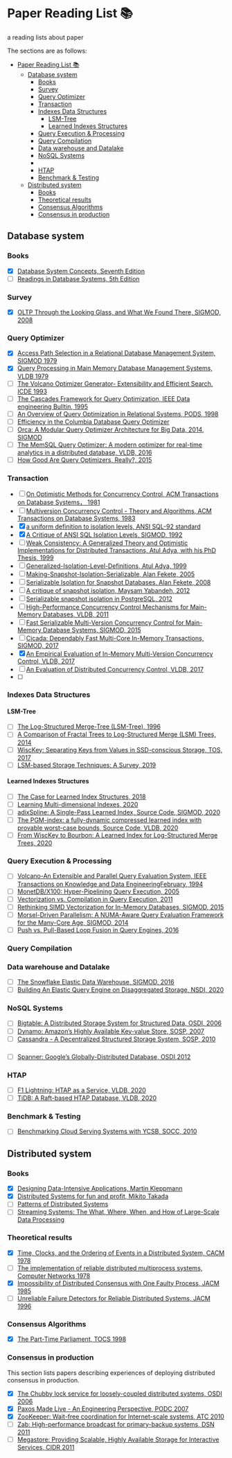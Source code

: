 # Paper Reading List 📚

a reading lists about paper

The sections are as follows:
- [Paper Reading List 📚](#paper-reading-list-)
  - [Database system](#database-system)
    - [Books](#books)
    - [Survey](#survey)
    - [Query Optimizer](#query-optimizer)
    - [Transaction](#transaction)
    - [Indexes Data Structures](#indexes-data-structures)
      - [LSM-Tree](#lsm-tree)
      - [Learned Indexes Structures](#learned-indexes-structures)
    - [Query Execution \& Processing](#query-execution--processing)
    - [Query Compilation](#query-compilation)
    - [Data warehouse and Datalake](#data-warehouse-and-datalake)
    - [NoSQL Systems](#nosql-systems)
    - [](#)
    - [HTAP](#htap)
    - [Benchmark \& Testing](#benchmark--testing)
  - [Distributed system](#distributed-system)
    - [Books](#books-1)
    - [Theoretical results](#theoretical-results)
    - [Consensus Algorithms](#consensus-algorithms)
    - [Consensus in production](#consensus-in-production)


## Database system

### Books
- [X] [Database System Concepts, Seventh Edition](https://www.db-book.com/)
- [ ] [Readings in Database Systems, 5th Edition](http://www.redbook.io/)

### Survey
- [x] [OLTP Through the Looking Glass, and What We Found There, SIGMOD, 2008](https://15721.courses.cs.cmu.edu/spring2020/papers/02-inmemory/hstore-lookingglass.pdf)

### Query Optimizer
- [x] [Access Path Selection in a Relational Database Management System, SIGMOD 1979](http://citeseerx.ist.psu.edu/viewdoc/download?doi=10.1.1.71.3735&rep=rep1&typ)
- [x] [Query Processing in Main Memory Database Management Systems, VLDB 1979](http://15721.courses.cs.cmu.edu/spring2016/papers/p239-lehman.pdf)
- [ ] [The Volcano Optimizer Generator- Extensibility and Efficient Search, ICDE 1993](https://pdfs.semanticscholar.org/a817/a3e74d1663d9eb35b4baf3161ab16f57df85.pdf)
- [ ] [The Cascades Framework for Query Optimization, IEEE Data engineering Bulltin, 1995](https://pdfs.semanticscholar.org/360e/cdfc79850873162ee4185bed8f334da30031.pdf)
- [ ] [An Overview of Query Optimization in Relational Systems, PODS, 1998](https://web.stanford.edu/class/cs345d-01/rl/chaudhuri98.pdf)
- [ ] [Efficiency in the Columbia Database Query Optimizer](https://15721.courses.cs.cmu.edu/spring2018/papers/15-optimizer1/xu-columbia-thesis1998.pdf)
- [ ] [Orca: A Modular Query Optimizer Architecture for Big Data, 2014, SIGMOD](http://15721.courses.cs.cmu.edu/spring2016/papers/p337-soliman.pdf)
- [ ] [The MemSQL Query Optimizer: A modern optimizer for real-time analytics in a distributed database, VLDB, 2016](http://www.vldb.org/pvldb/vol9/p1401-chen.pdf)
- [ ] [How Good Are Query Optimizers, Really?, 2015](https://15721.courses.cs.cmu.edu/spring2020/papers/22-costmodels/p204-leis.pdf)

### Transaction
- [ ]  [On Optimistic Methods for Concurrency Control, ACM Transactions on Database Systems， 1981]()
- [ ]  [Multiversion Concurrency Control - Theory and Algorithms, ACM Transactions on Database Systems, 1983](https://sites.fas.harvard.edu/~cs265/papers/bernstein-1983.pdf)
- [x]  [a uniform definition to isolation levels, ANSI SQL-92 standard](https://renenyffenegger.ch/notes/development/databases/SQL/transaction/isolation-level)
- [x]  [A Critique of ANSI SQL Isolation Levels, SIGMOD, 1992](https://www.cs.umb.edu/cs734/CritiqueANSI_Iso.pdf)
- [ ]  [Weak Consistency: A Generalized Theory and Optimistic Implementations for Distributed Transactions, Atul Adya, with his PhD Thesis, 1999](http://publications.csail.mit.edu/lcs/pubs/pdf/MIT-LCS-TR-786.pdf)
- [ ]  [Generalized-Isolation-Level-Definitions, Atul Adya, 1999](https://pmg.csail.mit.edu/papers/icde00.pdf)
- [ ]  [Making-Snapshot-Isolation-Serializable, Alan Fekete, 2005](https://www.cse.iitb.ac.in/infolab/Data/Courses/CS632/2015/2013/2011/Papers/p492-fekete.pdf)
- [ ]  [Serializable Isolation for Snapshot Databases, Alan Fekete, 2008](https://ses.library.usyd.edu.au/bitstream/handle/2123/5353/michael-cahill-2009-thesis.pdf)
- [ ]  [A critique of snapshot isolation, Maysam Yabandeh, 2012](https://dl.acm.org/doi/pdf/10.1145/2168836.2168853)
- [ ]  [Serializable snapshot isolation in PostgreSQL, 2012](https://arxiv.org/pdf/1208.4179.pdf)
- [ ]  [High-Performance Concurrency Control Mechanisms for Main-Memory Databases, VLDB, 2011](https://15721.courses.cs.cmu.edu/spring2020/papers/04-mvcc2/p298-larson.pdf)
- [ ]  [Fast Serializable Multi-Version Concurrency Control for Main-Memory Database Systems, SIGMOD, 2015](https://15721.courses.cs.cmu.edu/spring2020/papers/04-mvcc2/p677-neumann.pdf)
- [ ]  [Cicada: Dependably Fast Multi-Core In-Memory Transactions, SIGMOD, 2017](https://15721.courses.cs.cmu.edu/spring2020/papers/04-mvcc2/lim-sigmod2017.pdf)
- [X]  [An Empirical Evaluation of In-Memory Multi-Version Concurrency Control, VLDB, 2017](http://www.vldb.org/pvldb/vol10/p781-Wu.pdf)
- [ ] [An Evaluation of Distributed Concurrency Control, VLDB, 2017](https://www.vldb.org/pvldb/vol10/p553-harding.pdf)
- [ ] 

### Indexes Data Structures
#### LSM-Tree
- [ ] [The Log-Structured Merge-Tree (LSM-Tree), 1996](https://www.cs.umb.edu/~poneil/lsmtree.pdf)
- [ ] [A Comparison of Fractal Trees to Log-Structured Merge (LSM) Trees, 2014](http://www.pandademo.com/wp-content/uploads/2017/12/A-Comparison-of-Fractal-Trees-to-Log-Structured-Merge-LSM-Trees.pdf)
- [ ] [WiscKey: Separating Keys from Values in SSD-conscious Storage, TOS, 2017](https://www.usenix.org/system/files/conference/fast16/fast16-papers-lu.pdf)
- [ ] [LSM-based Storage Techniques: A Survey, 2019](https://arxiv.org/pdf/1812.07527.pdf)

#### Learned Indexes Structures
- [ ] [The Case for Learned Index Structures, 2018](https://www.cl.cam.ac.uk/~ey204/teaching/ACS/R244_2018_2019/papers/Kraska_SIGMOD_2018.pdf)
- [ ] [Learning Multi-dimensional Indexes, 2020](https://arxiv.org/pdf/1912.01668.pdf)
- [ ] [adixSpline: A Single-Pass Learned Index, Source Code, SIGMOD, 2020](http://www.pandademo.com/wp-content/uploads/2017/12/A-Comparison-of-Fractal-Trees-to-Log-Structured-Merge-LSM-Trees.pdf)
- [ ] [The PGM-index: a fully-dynamic compressed learned index with provable worst-case bounds, Source Code, VLDB, 2020](https://dl.acm.org/doi/pdf/10.1145/3332466.3374547)
- [ ] [From WiscKey to Bourbon: A Learned Index for Log-Structured Merge Trees, 2020](http://pages.cs.wisc.edu/~yifann/bourbon-osdi20.pdf)

### Query Execution & Processing
- [ ] [Volcano-An Extensible and Parallel Query Evaluation System, IEEE Transactions on Knowledge and Data EngineeringFebruary, 1994](https://paperhub.s3.amazonaws.com/dace52a42c07f7f8348b08dc2b186061.pdf)
- [ ] [MonetDB/X100: Hyper-Pipelining Query Execution, 2005](https://15721.courses.cs.cmu.edu/spring2018/papers/18-execution/boncz-cidr2005.pdf)
- [ ] [Vectorization vs. Compilation in Query Execution, 2011](https://15721.courses.cs.cmu.edu/spring2016/papers/p5-sompolski.pdf)
- [ ] [Rethinking SIMD Vectorization for In-Memory Databases, SIGMOD, 2015](http://www.cs.columbia.edu/~orestis/sigmod15.pdf)
- [ ] [Morsel-Driven Parallelism: A NUMA-Aware Query Evaluation Framework for the Many-Core Age, SIGMOD, 2014](https://15721.courses.cs.cmu.edu/spring2019/papers/14-scheduling/p743-leis.pdf)
- [ ] [Push vs. Pull-Based Loop Fusion in Query Engines, 2016](https://arxiv.org/abs/1610.09166)

### Query Compilation

### Data warehouse and Datalake
- [ ] [The Snowflake Elastic Data Warehouse, SIGMOD, 2016](https://pages.cs.wisc.edu/~remzi/Classes/739/Spring2004/Papers/p215-dageville-snowflake.pdf)
- [ ] [Building An Elastic Query Engine on Disaggregated Storage, NSDI, 2020](https://www.usenix.org/system/files/nsdi20-paper-vuppalapati.pdf)

### NoSQL Systems
- [ ] [Bigtable: A Distributed Storage System for Structured Data, OSDI, 2006](https://static.googleusercontent.com/media/research.google.com/en//archive/bigtable-osdi06.pdf)
- [ ] [Dynamo: Amazon’s Highly Available Key-value Store, SOSP, 2007](https://sites.cs.ucsb.edu/~agrawal/fall2009/dynamo.pdf)
- [ ] [Cassandra - A Decentralized Structured Storage System, SOSP, 2010](https://www.cs.cornell.edu/projects/ladis2009/papers/lakshman-ladis2009.pdf)

### 
- [ ] [Spanner: Google’s Globally-Distributed Database, OSDI,2012](https://static.googleusercontent.com/media/research.google.com/zh-CN//archive/spanner-osdi2012.pdf)

### HTAP
- [ ] [F1 Lightning: HTAP as a Service, VLDB, 2020](http://www.vldb.org/pvldb/vol13/p3313-yang.pdf)
- [ ] [TiDB: A Raft-based HTAP Database, VLDB, 2020](http://www.vldb.org/pvldb/vol13/p3072-huang.pdf)

### Benchmark & Testing
- [ ] [Benchmarking Cloud Serving Systems with YCSB, SOCC, 2010](https://courses.cs.duke.edu/fall13/compsci590.4/838-CloudPapers/ycsb.pdf)

## Distributed system

### Books
- [x] [Designing Data-Intensive Applications, Martin Kleppmann](https://dataintensive.net/)
- [x] [Distributed Systems for fun and profit, Mikito Takada](http://book.mixu.net/distsys/single-page.html)
- [ ] [Patterns of Distributed Systems](https://martinfowler.com/articles/patterns-of-distributed-systems/)
- [ ] [Streaming Systems: The What, Where, When, and How of Large-Scale Data Processing](https://www.oreilly.com/library/view/streaming-systems/9781491983867/)

### Theoretical results
- [x] [Time, Clocks, and the Ordering of Events in a Distributed System, CACM 1978 ](https://lamport.azurewebsites.net/pubs/time-clocks.pdf)
- [ ] [The implementation of reliable distributed multiprocess systems, Computer Networks 1978](https://www.microsoft.com/en-us/research/publication/implementation-reliable-distributed-multiprocess-systems/)
- [x] [Impossibility of Distributed Consensus with One Faulty Process, JACM 1985](https://groups.csail.mit.edu/tds/papers/Lynch/jacm85.pdf)
- [ ] [Unreliable Failure Detectors for Reliable Distributed Systems, JACM 1996](https://www.cs.utexas.edu/~lorenzo/corsi/cs380d/papers/p225-chandra.pdf)

### Consensus Algorithms
- [x] [The Part-Time Parliament, TOCS 1998](https://lamport.azurewebsites.net/pubs/lamport-paxos.pdf)


### Consensus in production
This section lists papers describing experiences of deploying distributed consensus in production.
- [x] [The Chubby lock service for loosely-coupled distributed systems, OSDI 2006](https://static.googleusercontent.com/media/research.google.com/en//archive/chubby-osdi06.pdf)
- [x] [Paxos Made Live - An Engineering Perspective, PODC 2007](https://www.cs.utexas.edu/users/lorenzo/corsi/cs380d/papers/paper2-1.pdf)
- [x] [ZooKeeper: Wait-free coordination for Internet-scale systems, ATC 2010](https://www.usenix.org/legacy/event/atc10/tech/full_papers/Hunt.pdf)
- [ ] [Zab: High-performance broadcast for primary-backup systems, DSN 2011](https://knowably-attachments.s3.amazonaws.com/u/55b69a1ce4b00ab397d67250/7c8734d3cf02154499a9b3161ef9f575/Zab_2011.pdf)
- [ ] [Megastore: Providing Scalable, Highly Available Storage for Interactive Services, CIDR 2011](http://cidrdb.org/cidr2011/Papers/CIDR11_Paper32.pdf)